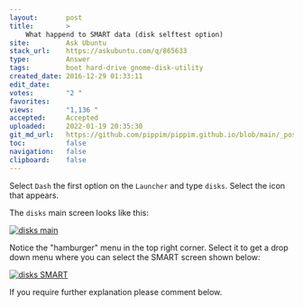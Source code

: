 ```yaml
---
layout:       post
title:        >
    What happend to SMART data (disk selftest option)
site:         Ask Ubuntu
stack_url:    https://askubuntu.com/q/865633
type:         Answer
tags:         boot hard-drive gnome-disk-utility
created_date: 2016-12-29 01:33:11
edit_date:    
votes:        "2 "
favorites:    
views:        "1,136 "
accepted:     Accepted
uploaded:     2022-01-19 20:35:30
git_md_url:   https://github.com/pippim/pippim.github.io/blob/main/_posts/2016/2016-12-29-What-happend-to-SMART-data-^disk-selftest-option^.md
toc:          false
navigation:   false
clipboard:    false
---
```


Select `Dash` the first option on the `Launcher` and type `disks`. Select the icon that appears.

The `disks` main screen looks like this:

[![disks main][1]][1]

Notice the "hamburger" menu in the top right corner. Select it to get a drop down menu where you can select the SMART screen shown below:

[![disks SMART][2]][2]

If you require further explanation please comment below.

  [1]: https://i.stack.imgur.com/lb9q5.png
  [2]: https://i.stack.imgur.com/7Hbj5.png
